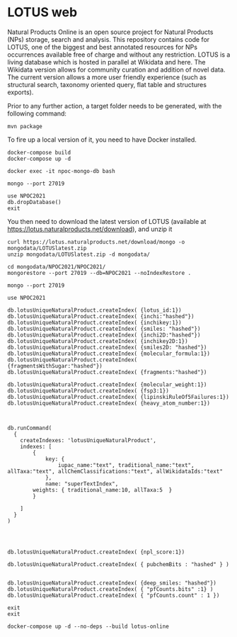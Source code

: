 
# LOTUS web 

Natural Products Online is an open source project for Natural Products (NPs) storage, search and analysis. 
This repository contains code for LOTUS, one of the biggest and best annotated resources for NPs occurrences available free of charge and without any restriction. 
LOTUS is a living database which is hosted in parallel at Wikidata and here. 
The Wikidata version allows for community curation and addition of novel data. 
The current version allows a more user friendly experience (such as structural search, taxonomy oriented query, flat table and structures exports).

Prior to any further action, a target folder needs to be generated, with the following command:

```
mvn package
```

To fire up a local version of it, you need to have Docker installed.

```
docker-compose build
docker-compose up -d
```

```
docker exec -it npoc-mongo-db bash
```

```
mongo --port 27019
```

```
use NPOC2021
db.dropDatabase()
exit
```

You then need to download the latest version of LOTUS (available at https://lotus.naturalproducts.net/download), and unzip it

```
curl https://lotus.naturalproducts.net/download/mongo -o mongodata/LOTUSlatest.zip
unzip mongodata/LOTUSlatest.zip -d mongodata/ 
```

```
cd mongodata/NPOC2021/NPOC2021/
mongorestore --port 27019 --db=NPOC2021 --noIndexRestore .
```

```
mongo --port 27019
```

```
use NPOC2021
```

```
db.lotusUniqueNaturalProduct.createIndex( {lotus_id:1})
db.lotusUniqueNaturalProduct.createIndex( {inchi:"hashed"})
db.lotusUniqueNaturalProduct.createIndex( {inchikey:1})
db.lotusUniqueNaturalProduct.createIndex( {smiles: "hashed"})
db.lotusUniqueNaturalProduct.createIndex( {inchi2D:"hashed"})
db.lotusUniqueNaturalProduct.createIndex( {inchikey2D:1})
db.lotusUniqueNaturalProduct.createIndex( {smiles2D: "hashed"})
db.lotusUniqueNaturalProduct.createIndex( {molecular_formula:1})
db.lotusUniqueNaturalProduct.createIndex( {fragmentsWithSugar:"hashed"})
db.lotusUniqueNaturalProduct.createIndex( {fragments:"hashed"})

db.lotusUniqueNaturalProduct.createIndex( {molecular_weight:1})
db.lotusUniqueNaturalProduct.createIndex( {fsp3:1})
db.lotusUniqueNaturalProduct.createIndex( {lipinskiRuleOf5Failures:1})
db.lotusUniqueNaturalProduct.createIndex( {heavy_atom_number:1})



db.runCommand(
  {
    createIndexes: 'lotusUniqueNaturalProduct',
    indexes: [
        {
            key: {
                iupac_name:"text", traditional_name:"text", allTaxa:"text", allChemClassifications:"text", allWikidataIds:"text"
            },
            name: "superTextIndex",
	    weights: { traditional_name:10, allTaxa:5  }
        }

    ]
  }
)




db.lotusUniqueNaturalProduct.createIndex( {npl_score:1})

db.lotusUniqueNaturalProduct.createIndex( { pubchemBits : "hashed" } )


db.lotusUniqueNaturalProduct.createIndex( {deep_smiles: "hashed"})
db.lotusUniqueNaturalProduct.createIndex( { "pfCounts.bits" :1} )
db.lotusUniqueNaturalProduct.createIndex( { "pfCounts.count" : 1 })

exit
exit
```

```
docker-compose up -d --no-deps --build lotus-online
```
